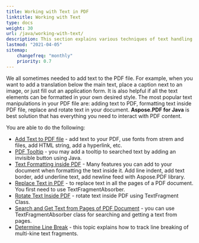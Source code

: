 ```yaml
---
title: Working with Text in PDF 
linktitle: Working with Text
type: docs
weight: 30
url: /java/working-with-text/
description: This section explains various techniques of text handling. Learn how to add, replace, rotate, search text using Aspose.PDF and Java.
lastmod: "2021-04-05"
sitemap:
    changefreq: "monthly"
    priority: 0.7
---
```


 We all sometimes needed to add text to the PDF file. For example, when you want to add a translation below the main text, place a caption next to an image, or just fill out an application form. It is also helpful if all the text elements can be formatted in your own desired style. The most popular text manipulations in your PDF file are: adding text to PDF, formatting text inside PDF file, replace and rotate text in your document. **Aspose.PDF for Java** is best solution that has everything you need to interact with PDF content.

 You are able to do the following:

- [Add Text to PDF file](/pdf/java/add-text-to-pdf-file/) - add text to your PDF, use fonts from strem and files, add HTML string, add a hyperlink, etc.
- [PDF Tooltip](/pdf/java/pdf-tooltip/) -  you may add a tooltip to searched text by adding an invisible button using Java.
- [Text Formatting inside PDF](/pdf/java/text-formatting-inside-pdf/) - Many features you can add to your document when formatting the text inside it. Add line indent, add text border, add underline text, add newline feed with Aspose.PDF library.
- [Replace Text in PDF](/pdf/java/replace-text-in-pdf/) -  to replace text in all the pages of a PDF document. You first need to use TextFragmentAbsorber.
- [Rotate Text Inside PDF](/pdf/java/rotate-text-inside-pdf/) - rotate text inside PDF using TextFragment Class.
- [Search and Get Text from Pages of PDF Document](/pdf/java/search-and-get-text-from-pdf/) - you can use TextFragmentAbsorber class for searching and getting a text from pages.
- [Determine Line Break](/pdf/java/determine-line-break/) - this topic explains how to track line breaking of multi-kine text fragments.
